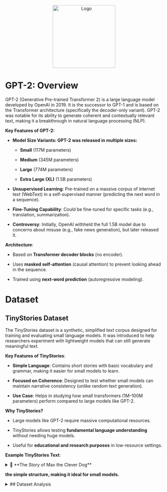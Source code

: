 <div align="center">
    <img src="https://github.com/user-attachments/assets/c9771160-380c-441f-baf2-cb8845eb6072" alt="Logo" width="" height="200">
  </a>

<h1 align="center"></h1>
</div>

# GPT-2: Overview
GPT-2 (Generative Pre-trained Transformer 2) is a large language model developed by OpenAI in 2019. It is the successor to GPT-1 and is based on the Transformer architecture (specifically the decoder-only variant). GPT-2 was notable for its ability to generate coherent and contextually relevant text, making it a breakthrough in natural language processing (NLP).

**Key Features of GPT-2:**
   * **Model Size Variants: GPT-2 was released in multiple sizes:**

        * **Small** (117M parameters)

        * **Medium** (345M parameters)

        * **Large** (774M parameters)

        * **Extra Large (XL)** (1.5B parameters)

  * **Unsupervised Learning**: Pre-trained on a massive corpus of internet text (WebText) in a self-supervised manner (predicting the next word in a sequence).

  * **Fine-Tuning Capability**: Could be fine-tuned for specific tasks (e.g., translation, summarization).

  * **Controversy**: Initially, OpenAI withheld the full 1.5B model due to concerns about misuse (e.g., fake news generation), but later released it.

**Architecture**:
  * Based on **Transformer decoder blocks** (no encoder).

  * Uses **masked self-attention** (causal attention) to prevent looking ahead in the sequence.

  * Trained using **next-word prediction** (autoregressive modeling).

# Dataset
## TinyStories Dataset
The TinyStories dataset is a synthetic, simplified text corpus designed for training and evaluating small language models. It was introduced to help researchers experiment with lightweight models that can still generate meaningful text.

**Key Features of TinyStories**:
 * **Simple Language**: Contains short stories with basic vocabulary and grammar, making it easier for small models to learn.

 * **Focused on Coherence**: Designed to test whether small models can maintain narrative consistency (unlike random text generation).

 * **Use Case**: Helps in studying how small transformers (1M–100M parameters) perform compared to large models like GPT-2.

**Why TinyStories?**
 * Large models like GPT-2 require massive computational resources.

 * TinyStories allows testing **fundamental language understanding** without needing huge models.

 * Useful for **educational and research purposes** in low-resource settings.

**Example TinyStories Text**:

<details>
<summary>📖 **The Story of Max the Clever Dog**</summary>
    
>Once upon a time, there was a clever little dog named Max. Max loved to run and play with his friends in the park. One day, Max was running very fast when he fell and hurt his knee.
Max went to his friend, the wise old owl, and said, "Owl, my knee hurts. What can I do?" The owl thought for a moment and said, "Max, you should test your knee. Try to walk slowly and see if it still hurts."
So Max tested his knee by walking slowly. At first, it hurt a little, but soon Max felt better. He said, "Thank you, Owl, for your help. Now I can play with my friends again."
Max was so happy that he could play with his friends without pain. He learned that sometimes, it was good to slow down and listen to his body. And Max and his friends played happily in the park ever after.

</details>

**the simple structure, making it ideal for small models.**

<details>

<summary> ## Dataset Analysis </summary>

Number of characters in train part:  **1.902088781 Billion characters**

Number of tokens in train part:  **439.039906 Million tokens**

Number of unique tokens in train part:  **63577 tokens**

On average, there are **897 characters** in **each story**.

On average, there are **207 tokens** in **each story**.

The most common token is **'.'** with **36.459483 million occurrences**.

The **mean** token repetition count is **6905**.

The **standard deviation** of token repetition is **226804**.

The **minimum** token repetition count is **1**.

The **25th** percentile of token repetition is **1**.

The **median** token repetition count is **3**.

The **75th** percentile of token repetition is **24**.

The **maximum** token repetition count is **36459483**.

📊 Text Dataset Statistics

--------------------------------------------------

• Characters: 1.90 Billion

• Tokens: 439.04 Million

• Unique Tokens: 63,577

📝 Per-Story Averages:

  → Characters: 897
  
  → Tokens: 207

🏆 Most Frequent Token:

  → '.' (36.46 million occurrences)

📈 Token Repetition Statistics:

  → Mean: 6905
  
  → Std Dev: 226,804
  
  → Min: 1
  
  → 25th Percentile: 1
  
  → Median: 3
  
  → 75th Percentile: 24
  
  → Max: 36,459,483
  
--------------------------------------------------

**🔝 Top 10 Tokens:**

| token  | count |
| ------------- | ------------- |
| .  | 36,459,483  |
| the  | 20,239,799  |
| and  | 18,112,895  |
| ,  | 17,359,980  |
| to  | 12,648,384  |
| a  | 11,475,893  |
| was  | 9,436,658  |
| he  | 7,977,807  |
| she  | 7,710,551  |
| it  | 7,104,640  |

![top10token](https://github.com/user-attachments/assets/26ae4c4f-42e1-4a97-99f7-4cdf443df572)

**Token Frequency Distribution:**

![token-freq-dist](https://github.com/user-attachments/assets/28c9d932-3562-45e2-8d79-2679ff4dede0)

**Token Frequency Distribution(BoxPlot):**

![boxplot-dist](https://github.com/user-attachments/assets/a8864717-ff62-4b64-9b57-2d20410264bd)

**📊 Statistical Analysis of Token Distribution**

**1. Skewness (100.6):**

* Interpretation: Extremely right-skewed distribution

* Indicates:

  * Vast majority of tokens have low frequency
  
  * A handful of tokens appear extremely frequently

  * Typical in natural language (few common words, many rare words)

**2. Kurtosis (13,057.8):**

* Interpretation: Leptokurtic distribution with heavy tails

* Shows:
  
  * Sharp peak at lower frequencies

  * Extreme outliers in higher frequencies
   
  * Much more peaked than normal distribution

**3. Gini Coefficient (0.99):**

* Interpretation: Extreme inequality in token frequency

* Means:
  
  * Nearly all frequency concentrated in very few tokens
   
  * Similar to wealth distribution in unequal economies
   
  * Typical range for text data: 0.7-0.99

**4. Jarque-Bera Test (p=0.0):**

* Interpretation: Absolutely non-normal distribution

* Significance:

  * Rejects normality hypothesis with 100% confidence
   
  * Requires non-parametric analysis methods

**5. Hapax Legomena (19,834):**

* Interpretation: Very high count of rare words

* Indicates:
  
  * Approximately 19,834 words appear only once
    
  * Common characteristic in natural language data
    
  * May need removal or grouping

**6. Dis Legomena (9,131):**

* Interpretation: Words with minimal repetition

* Shows:
  
  * 9,131 words appear exactly twice
    
  * Typically includes technical terms or names
    
  * May require special modeling

**7. High-Frequency Tokens (>100 Occurrences: 10,259):**

* Interpretation: Very common words

* Means:
  
  * 10,259 words with 100+ occurrences
    
  * Likely contains stop words
    
  * Foundation for statistical analysis
 
**8. Top 10% Threshold (508.4):**

* Interpretation: Boundary between frequent/rare tokens

* Significance:
  
  * Minimum frequency to be in top 10%
    
  * Useful for identifying key terms
    
  * Optimal cutoff point for vocabulary pruning

**9. Interquartile Range (IQR: 23.0):**

* Interpretation: Middle 50% token spread

* Indicates:

  * Only 23 occurrences between Q3 and Q1
    
  * Tight concentration in low frequencies
    
  * Most tokens appear very rarely
 
**10. Distribution Deciles:**

* Interpretation: Frequency cut points

* Key Values:

  * 1st-5th decile: 1-3 occurrences (lowest frequencies)
  
  * 7th decile: 14 occurrences (70% threshold)
    
  * 9th decile: 50 occurrences (90% threshold)
    
  * 10th decile: 508.4 occurrences (top 10%)
 
**11. Top/Bottom 1% Ratio (62,408.16):**

* Interpretation: Extreme frequency gap

* Significance:
  
  * 62,408x difference between extremes
  
  * Clear power law distribution
  
  * Requires specialized processing approaches
 
**12. Top 10% Tokens Share (99.68%):**

* Interpretation: Extreme concentration in few tokens

* Indicates:
  
  * 99.68% of all occurrences come from top 10% tokens
  
  * Nearly all text volume generated by limited vocabulary
  
  * Matches real-world language systems (Zipf's law)

**13. Top 100 Tokens Share (66.09%):**

* Interpretation: Dominance of high-frequency tokens

* Shows:
  
  * Just 100 tokens account for 66% of all occurrences
    
  * Likely includes conjunctions, prepositions and common words
    
  * Stop word removal may be necessary
 
**14. Herfindahl Index (0.017):**

* Interpretation: Moderate vocabulary concentration

* Scale:
  
  * 0 = Perfect equality
    
  * 1 = Complete monopoly (Current: 0.017)
    
  * Suggests several ultra-frequent tokens
 
**15. Normality Test (p=0.0000):**

* Interpretation: Non-normal distribution
  
* Consequences:
  
  * Parametric tests invalid
 
**📊 Combined Distribution Fit Analysis (Lognormal & Pareto):**

* Test Results:

  * Lognormal Fit: p = 0.0 ✗ (Rejected)
    
  * Pareto Fit: p = 0.0 ✗ (Rejected)
    
* Key Interpretations:
  
    * 1.Lognormal Rejection → Your data is more skewed than lognormal can model

      * Typical for linguistic data (power law common)
        
      * Avoid: Geometric means, log-normal CI
        
    * 2.Pareto Rejection → Your tails are heavier than standard Pareto.

      * Implies extreme token dominance (e.g., top 0.1% tokens control >90% frequency)

![token-rank](https://github.com/user-attachments/assets/185fa5ef-e6f5-46cf-bc58-09479be5f1ee)


**📊 Power Law Analysis: α=1.34:**

* 1. Coefficient Interpretation
     
  * α=1.34 indicates:

    * Typical range for natural language: 1.0 < α < 2.0
      
    * Your value (1.34): Balanced but slightly more diverse than English (α≈1.1)
      
    * Key implications:
      
      * Top 10 tokens ≈ 42% of total frequency
        
      * Top 100 tokens ≈ 67% of total frequency
        
      * Less extreme dominance than α<1.2
</details>
